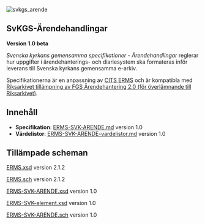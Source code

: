
![svkgs_arende](https://github.com/svkau/SvKGS-Arendehandlingar/assets/13225565/c16f2550-24cf-4a56-ae7f-5f257bc839dc)

## SvKGS-Ärendehandlingar

**Version 1.0 beta**

*Svenska kyrkans gemensamma specifikationer - Ärendehandlingar* reglerar hur uppgifter i
ärendehanterings- och diariesystem ska formateras inför leverans till Svenska kyrkans
gemensamma e-arkiv.

Specifikationerna är en anpassning av [CITS ERMS](https://dilcis.eu/content-types/cserms)
och är kompatibla med [Riksarkivet tillämpning av FGS Ärendehantering 2.0 (för överlämnande till
Riksarkivet)](https://www.riksarkivet.se/fgs-anpassning).

## Innehåll

- **Specifikation**: [ERMS-SVK-ARENDE.md](ERMS-SVK-ARENDE.md) version 1.0
- **Värdelistor**: [ERMS-SVK-ARENDE-vardelistor.md](ERMS-SVK-ARENDE-vardelistor.md) version 1.0

## Tillämpade scheman

[ERMS.xsd](https://github.com/DILCISBoard/CITS-ERMS/blob/master/schema/ERMS.xsd) version 2.1.2

[ERMS.sch](https://github.com/DILCISBoard/CITS-ERMS/blob/master/schema/erms.sch) version 2.1.2

[ERMS-SVK-ARENDE.xsd](ERMS-SVK-ARENDE.xsd) version 1.0

[ERMS-SVK-element.xsd](https://github.com/svkau/ERMS-SVK/blob/main/ERMS-SVK-element.xsd) version 1.0

[ERMS-SVK-ARENDE.sch](ERMS-SVK-ARENDE.sch) version 1.0

